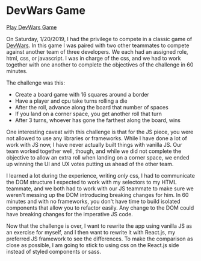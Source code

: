 # DevWars Game

[Play DevWars Game](https://devwars-game.netlify.com)

On Saturday, 1/20/2019, I had the privilege to compete in a classic game of [DevWars](https://devwars.tv). In this game I was paired with two other teammates to compete against another team of three developers. We each had an assigned role, html, css, or javascript. I was in charge of the css, and we had to work together with one another to complete the objectives of the challenge in 60 minutes.

The challenge was this:

- Create a board game with 16 squares around a border
- Have a player and cpu take turns rolling a die
- After the roll, advance along the board that number of spaces
- If you land on a corner space, you get another roll that turn
- After 3 turns, whoever has gone the farthest along the board, wins

One interesting caveat with this challenge is that for the JS piece, you were not allowed to use any libraries or frameworks. While I have done a lot of work with JS now, I have never actually built things with vanilla JS. Our team worked together well, though, and while we did not complete the objective to allow an extra roll when landing on a corner space, we ended up winning the UI and UX votes putting us ahead of the other team.

I learned a lot during the experience, writing _only_ css, I had to communicate the DOM structure I expected to work with my selectors to my HTML teammate, and we both had to work with our JS teammate to make sure we weren't messing up the DOM introducing breaking changes for him. In 60 minutes and with no frameworks, you don't have time to build isolated components that allow you to refactor easily. Any change to the DOM could have breaking changes for the imperative JS code.

Now that the challenge is over, I want to rewrite the app using vanilla JS as an exercise for myself, and I then want to rewrite it with React.js, my preferred JS framework to see the differences. To make the comparison as close as possible, I am going to stick to using css on the React.js side instead of styled components or sass.
